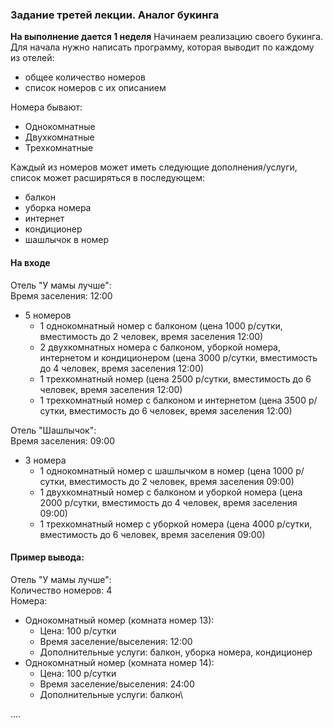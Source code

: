 ### Задание третей лекции. Аналог букинга
**На выполнение дается 1 неделя**
Начинаем реализацию своего букинга.
Для начала нужно написать программу, которая выводит по каждому из отелей:
- общее количество номеров
- список номеров с их описанием

Номера бывают:
- Однокомнатные
- Двухкомнатные
- Трехкомнатные

Каждый из номеров может иметь следующие дополнения/услуги, список может расширяться в последующем:
- балкон
- уборка номера
- интернет
- кондиционер
- шашлычок в номер

#### На входе
Отель "У мамы лучше":\
Время заселения: 12:00
- 5 номеров
  - 1 однокомнатный номер с балконом (цена 1000 р/сутки, вместимость до 2 человек, время заселения 12:00)
  - 2 двухкомнатных номера с балконом, уборкой номера, интернетом и кондиционером (цена 3000 р/сутки, вместимость до 4 человек, время заселения 12:00)
  - 1 трехкомнатный номер (цена 2500 р/сутки, вместимость до 6 человек, время заселения 12:00)
  - 1 трехкомнатный номер с балконом и интернетом (цена 3500 р/сутки, вместимость до 6 человек, время заселения 12:00)

Отель "Шашлычок":\
Время заселения: 09:00
- 3 номера
    - 1 однокомнатный номер с шашлычком в номер (цена 1000 р/сутки, вместимость до 2 человек, время заселения 09:00)
    - 1 двухкомнатный номер с балконом и уборкой номера (цена 2000 р/сутки, вместимость до 4 человек, время заселения 09:00)
    - 1 трехкомнатный номер с уборкой номера (цена 4000 р/сутки, вместимость до 6 человек, время заселения 09:00)

#### Пример вывода:
Отель "У мамы лучше":\
Количество номеров: 4\
Номера:
- Однокомнатный номер (комната номер 13):
  - Цена: 100 р/сутки
  - Время заселение/выселения: 12:00
  - Дополнительные услуги: балкон, уборка номера, кондиционер
- Однокомнатный номер (комната номер 14):
    - Цена: 100 р/сутки
    - Время заселение/выселения: 24:00
    - Дополнительные услуги: балкон\

....
